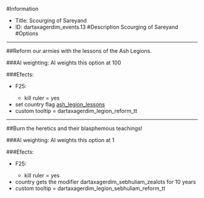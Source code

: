 #Information
 - Title: Scourging of Sareyand
 - ID: dartaxagerdim_events.13
#Description
Scourging of Sareyand
#Options

___
##Reform our armies with the lessons of the Ash Legions.

###AI weighting:
AI weights this option at 100


###Efects:<ul><li>F25:</li><ul><li>kill ruler = yes</li></ul><li>set country flag [ash_legion_lessons](../flags/ash_legion_lessons.md)</li><li>custom tooltip = dartaxagerdim_legion_reform_tt</li></ul>

___
##Burn the heretics and their blasphemous teachings!

###AI weighting:
AI weights this option at 1


###Efects:<ul><li>F25:</li><ul><li>kill ruler = yes</li></ul><li>country gets the modifier dartaxagerdim_sebhuliam_zealots for 10 years</li><li>custom tooltip = dartaxagerdim_legion_sebhuliam_reform_tt</li></ul>
